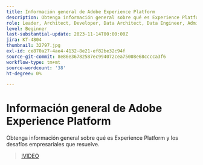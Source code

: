 ```yaml
---
title: Información general de Adobe Experience Platform
description: Obtenga información general sobre qué es Experience Platform y los desafíos empresariales que resuelve.
role: Leader, Architect, Developer, Data Architect, Data Engineer, Admin, User
level: Beginner
last-substantial-update: 2023-11-14T00:00:00Z
jira: KT-4804
thumbnail: 32797.jpg
exl-id: ce870a27-4ae4-4132-8e21-ef82be32c94f
source-git-commit: 8e86e36782587ec994072cea75008e68cccca3f6
workflow-type: tm+mt
source-wordcount: '38'
ht-degree: 0%

---
```


# Información general de Adobe Experience Platform

Obtenga información general sobre qué es Experience Platform y los desafíos empresariales que resuelve.

>[!VIDEO](https://video.tv.adobe.com/v/32797?learn=on)


